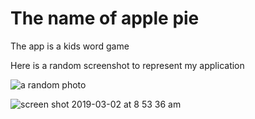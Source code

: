 # The name of apple pie

The app is a kids word game

Here is a random screenshot to represent my application

![a random photo](http://www.picsum.photos/200/200)

![screen shot 2019-03-02 at 8 53 36 am](https://user-images.githubusercontent.com/47373120/53683636-bf2c7b80-3cc8-11e9-9929-6248fbc66bf7.png)


